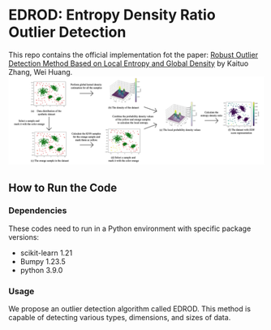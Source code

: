 # EDROD: Entropy Density Ratio Outlier Detection

This repo contains the official implementation fot the paper: [Robust Outlier Detection Method Based on Local Entropy and Global Density](https://arxiv.org/abs/2310.14960) by Kaituo Zhang, Wei Huang.
![flowchart](/EDROD/flowchart.png)
## How to Run the Code

### Dependencies

These codes need to run in a Python environment with specific package versions:

- scikit-learn 1.21
- Bumpy 1.23.5
- python 3.9.0

### Usage

We propose an outlier detection algorithm called EDROD. This method is capable of detecting various types, dimensions, and sizes of data.
